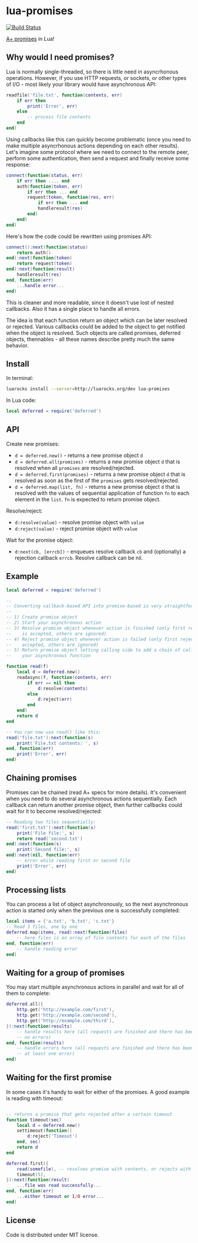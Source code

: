 # lua-promises

[![Build Status](https://travis-ci.org/Dynamic-Build/lua-promises.svg?branch=master)](https://travis-ci.org/Dynamic-Build/lua-promises)

[A+ promises](https://promisesaplus.com/) in Lua!

## Why would I need promises?

Lua is normally single-threaded, so there is little need in asyncrhonous
operations. However, if you use HTTP requests, or sockets, or other types of
I/O - most likely your library would have asynchronous API:
	
``` lua
readfile('file.txt', function(contents, err)
	if err then
		print('Error', err)
	else
		-- process file contents
	end
end)
```

Using callbacks like this can quickly become problematic (once you need to make
multiple asyncrhonous actions depending on each other results). Let's imagine
some protocol where we need to connect to the remote peer, perform some
authentication, then send a request and finally receive some response:

``` lua
connect(function(status, err)
	if err then .... end
	auth(function(token, err)
		if err then ... end
		request(token, function(res, err)
			if err then ... end
			handleresult(res)
		end)
	end)
end)
```

Here's how the code could be rewritten using promises API:

``` lua
connect():next(function(status)
	return auth()
end):next(function(token)
	return request(token)
end):next(function(result)
	handleresult(res)
end, function(err)
	...handle error...
end)
```

This is cleaner and more readable, since it doesn't use lost of nested
callbacks. Also it has a single place to handle all errors.

The idea is that each function return an object which can be later resolved or
rejected. Various callbacks could be added to the object to get notified when
the object is resolved. Such objects are called promises, deferred objects,
thennables - all these names describe pretty much the same behavior.

## Install

In terminal:

``` bash
luarocks install --server=http://luarocks.org/dev lua-promises
```

In Lua code:

``` lua
local deferred = require('deferred')
```

## API

Create new promises:

* `d = deferred.new()` - returns a new promise object `d`
* `d = deferred.all(promises)` - returns a new promise object `d` that is
	resolved when all `promises` are resolved/rejected.
* `d = deferred.first(promises)` - returns a new promise object `d` that is
	resolved as soon as the first of the `promises` gets resolved/rejected.
* `d = deferred.map(list, fn)` - returns a new promise object `d` that is
	resolved with the values of sequential application of function `fn` to each
	element in the `list`. `fn` is expected to return promise object.

Resolve/reject:

* `d:resolve(value)` - resolve promise object with `value`
* `d:reject(value)` - reject promise object with `value`

Wait for the promise object:

* `d:next(cb, [errcb])` - enqueues resolve callback `cb` and (optionally) a
	rejection callback `errcb`. Resolve callback can be nil.

## Example

``` lua
local deferred = require('deferred')

--
-- Converting callback-based API into promise-based is very straightforward:
-- 
-- 1) Create promise object
-- 2) Start your asynchronous action
-- 3) Resolve promise object whenever action is finished (only first resolution
--    is accepted, others are ignored)
-- 4) Reject promise object whenever action is failed (only first rejection is
--    accepted, others are ignored)
-- 5) Return promise object letting calling side to add a chain of callbacks to
--    your asynchronous function

function read(f)
	local d = deferred.new()
	readasync(f, function(contents, err)
		if err == nil then
			d:resolve(contents)
		else
			d:reject(err)
		end
	end)
	return d
end

-- You can now use read() like this:
read('file.txt'):next(function(s)
	print('File.txt contents: ', s)
end, function(err)
	print('Error', err)
end)
```

## Chaining promises

Promises can be chained (read A+ specs for more details). It's convenient when
you need to do several asynchronous actions sequentially. Each callback can
return another promise object, then further callbacks could wait for it to
become resolved/rejected:

``` lua
-- Reading two files sequentially:
read('first.txt'):next(function(s)
	print('File file:', s)
	return read('second.txt')
end):next(function(s)
	print('Second file:', s)
end):next(nil, function(err)
	-- error while reading first or second file
	print('Error', err)
end)
```

## Processing lists

You can process a list of object asynchronously, so the next asynchronous
action is started only when the previous one is successfully completed:

``` lua
local items = {'a.txt', 'b.txt', 'c.txt'}
-- Read 3 files, one by one
deferred.map(items, read):next(function(files)
	-- here files is an array of file contents for each of the files
end, function(err)
	-- handle reading error
end)
```

## Waiting for a group of promises

You may start multiple asynchronous actions in parallel and wait for all of
them to complete:

``` lua
deferred.all({
	http.get('http://example.com/first'),
	http.get('http://example.com/second'),
	http.get('http://example.com/third'),
}):next(function(results)
	-- handle results here (all requests are finished and there has been
	-- no errors)
end, function(results)
	-- handle errors here (all requests are finished and there has been
	-- at least one error)
end)
```

## Waiting for the first promise

In some cases it's handy to wait for either of the promises. A good example is reading with timeout:

``` lua

-- returns a promise that gets rejected after a certain timeout
function timeout(sec)
	local d = deferred.new()
	settimeout(function()
		d:reject('Timeout')
	end, sec)
	return d
end

deferred.first({
	read(somefile), -- resolves promise with contents, or rejects with error
	timeout(5),
}):next(function(result)
	...file was read successfully...
end, function(err)
	...either timeout or I/O error...
end)
```

## License

Code is distributed under MIT license.
